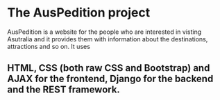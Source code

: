 # The AusPedition project

AusPedition is a website for the people who are interested in visting Asutralia and it provides them with information about the destinations, attractions and so on.
It uses
## HTML, CSS (both raw CSS and Bootstrap) and AJAX for the frontend, Django for the backend and the REST framework.

